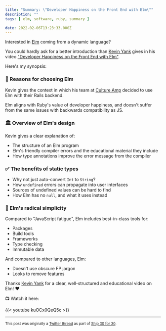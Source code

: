 ```yaml
---
title: "Summary: \"Developer Happiness on the Front End with Elm\""
description: ""
tags: [ elm, software, ruby, summary ]

date: 2022-02-06T13:23:33.000Z
---
```


Interested in [Elm](https://twitter.com/elmlang) coming from a dynamic language?

You could hardly ask for a better introduction than [Kevin Yank](https://twitter.com/sentience) gives in his video ["Developer Happiness on the Front End with Elm"](https://www.youtube.com/watch?v=kuOCx0QeQ5c).

Here's my synopsis:

### 🤔 Reasons for choosing Elm

Kevin gives the context in which his team at [Culture Amp](https://twitter.com/CultureAmp) decided to use Elm with their Rails backend.

Elm aligns with Ruby's value of developer happiness, and doesn't suffer from the same issues with backwards compatibility as JS.

### 🏛 Overview of Elm's design

Kevin gives a clear explanation of:

- The structure of an Elm program
- Elm's friendly compiler errors and the educational material they include
- How type annotations improve the error message from the compiler

### ✅ The benefits of static types

- Why not just auto-convert `Int` to `String`?
- How `undefined` errors can propagate into user interfaces
- Sources of undefined values can be hard to find
- How Elm has no `null`, and what it uses instead

### 🌳 Elm's radical simplicity

Compared to "JavaScript fatigue", Elm includes best-in-class tools for:

- Packages
- Build tools
- Frameworks
- Type checking
- Immutable data

And compared to other languages, Elm:

- Doesn't use obscure FP jargon
- Looks to remove features

Thanks [Kevin Yank](https://twitter.com/sentience) for a clear, well-structured and educational video on Elm! ❤️

📺 Watch it here:

{{< youtube kuOCx0QeQ5c >}}

---

<small>This post was originally a [Twitter thread](https://twitter.com/DuncanMalashock/status/1490315225043722241) as part of [Ship 30 for 30](https://www.ship30for30.com/).</small>